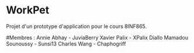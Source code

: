 # WorkPet
Projet d'un prototype d'application pour le cours 8INF865.

#Membres :
Annie Abhay - JuviaBerry
Xavier Palix - XPalix
Diallo Mamadou Sounoussy - Sunsi13
Charles Wang - Chaphogriff

